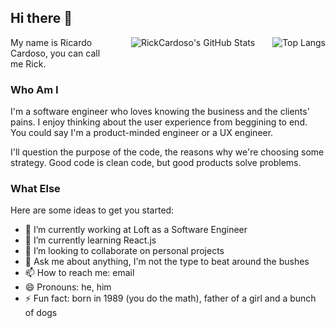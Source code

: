 ## Hi there 👋

<img src="https://github-readme-stats.vercel.app/api/top-langs/?username=RickCardoso&layout=compact&theme=jolly" alt="Top Langs" align="right" style="margin-bottom:2em;margin-left:2em;" />
<img src="https://github-readme-stats.vercel.app/api?username=RickCardoso&theme=jolly" alt="RickCardoso's GitHub Stats" align="right" style="margin-bottom:2em;margin-left:2em;" />

My name is Ricardo Cardoso, you can call me Rick.

### Who Am I

I'm a software engineer who loves knowing the business and the clients' pains. I enjoy thinking about the user experience from beggining to end. You could say I'm a product-minded engineer or a UX engineer.

I'll question the purpose of the code, the reasons why we're choosing some strategy. Good code is clean code, but good products solve problems.

### What Else

Here are some ideas to get you started:

- 🔭 I’m currently working at Loft as a Software Engineer
- 🌱 I’m currently learning React.js
- 👯 I’m looking to collaborate on personal projects
- 💬 Ask me about anything, I'm not the type to beat around the bushes
- 📫 How to reach me: email
- 😄 Pronouns: he, him
- ⚡ Fun fact: born in 1989 (you do the math), father of a girl and a bunch of dogs
